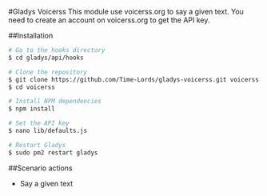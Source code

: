 #Gladys Voicerss
This module use voicerss.org to say a given text.
You need to create an account on voicerss.org to get the API key.

##Installation
```bash
# Go to the hooks directory
$ cd gladys/api/hooks

# Clone the repository
$ git clone https://github.com/Time-Lords/gladys-voicerss.git voicerss
$ cd voicerss

# Install NPM dependencies
$ npm install

# Set the API key
$ nano lib/defaults.js

# Restart Gladys
$ sudo pm2 restart gladys
```

##Scenario actions
* Say a given text
